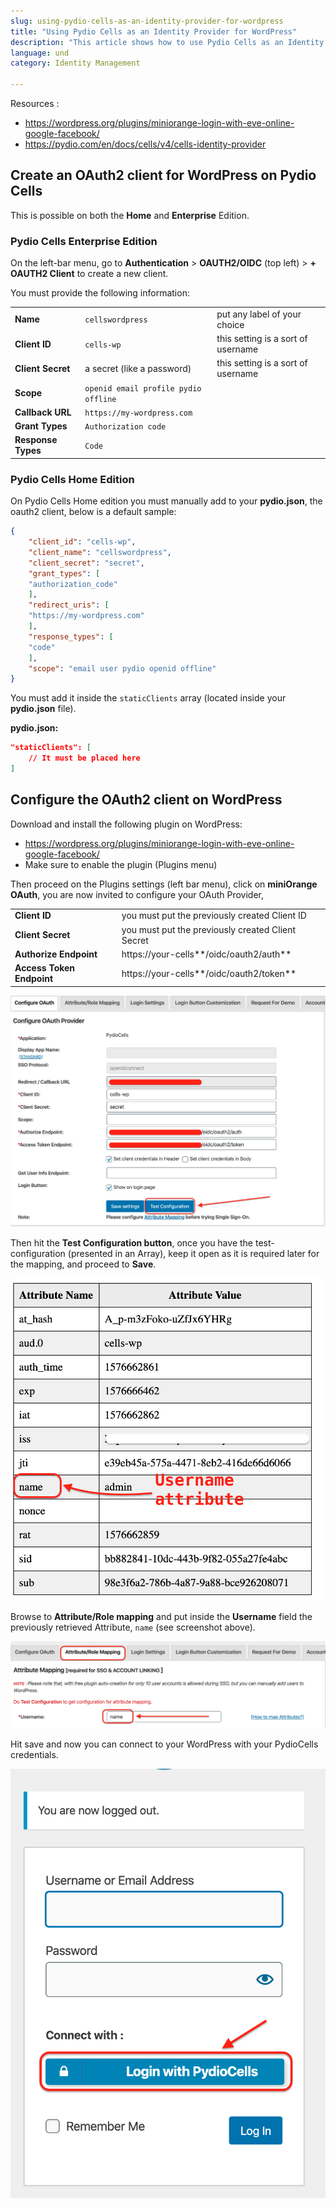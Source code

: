 ```yaml
---
slug: using-pydio-cells-as-an-identity-provider-for-wordpress
title: "Using Pydio Cells as an Identity Provider for WordPress"
description: "This article shows how to use Pydio Cells as an Identity Provider for WordPress."
language: und
category: Identity Management

---
```

Resources :

- https://wordpress.org/plugins/miniorange-login-with-eve-online-google-facebook/
- https://pydio.com/en/docs/cells/v4/cells-identity-provider

## Create an OAuth2 client for WordPress on Pydio Cells

This is possible on both the **Home** and **Enterprise** Edition.

### Pydio Cells Enterprise Edition

On the left-bar menu, go to **Authentication** > **OAUTH2/OIDC** (top left) > **+ OAUTH2 Client** to create a new client.

You must provide the following information:

|                    |                                      |                                    |
| ------------------ | ------------------------------------ | ---------------------------------- |
| **Name**           | `cellswordpress`                     | put any label of your choice       |
| **Client ID**      | `cells-wp`                           | this setting is a sort of username |
| **Client Secret**  | a secret (like a password)           | this setting is a sort of username |
| **Scope**          | `openid email profile pydio offline` |                                    |
| **Callback URL**   | `https://my-wordpress.com`           |                                    |
| **Grant Types**    | `Authorization code`                 |                                    |
| **Response Types** | `Code`                               |                                    |


### Pydio Cells Home Edition

On Pydio Cells Home edition you must manually add to your **pydio.json**, the oauth2 client, below is a default sample:

```json
{
    "client_id": "cells-wp",
    "client_name": "cellswordpress",
    "client_secret": "secret",
    "grant_types": [
    "authorization_code"
    ],
    "redirect_uris": [
    "https://my-wordpress.com"
    ],
    "response_types": [
    "code"
    ],
    "scope": "email user pydio openid offline"
}
```

You must add it inside the `staticClients` array (located inside your **pydio.json** file).

**pydio.json:**
``` json
"staticClients": [
    // It must be placed here
]
```

## Configure the OAuth2 client on WordPress

Download and install the following plugin on WordPress:

- https://wordpress.org/plugins/miniorange-login-with-eve-online-google-facebook/ 
- Make sure to enable the plugin (Plugins menu)


Then proceed on the Plugins settings (left bar menu), click on **miniOrange OAuth**,
you are now invited to configure your OAuth Provider,

|                           |                                                   |
| ------------------------- | ------------------------------------------------- |
| **Client ID**             | you must put the previously created Client ID     |
| **Client Secret**         | you must put the previously created Client Secret |
| **Authorize Endpoint**    | https://your-cells**/oidc/oauth2/auth**           |
| **Access Token Endpoint** | https://your-cells**/oidc/oauth2/token**          |

![](../images/cells/authentication/sso_with_oauth2/wordpress/wordpress_oauth_1.png)

Then hit the **Test Configuration button**, once you have the test-configuration (presented in an Array),
keep it open as it is required later for the mapping, and proceed to **Save**.

![](../images/cells/authentication/sso_with_oauth2/wordpress/wordpress_oauth_3.png)

Browse to **Attribute/Role mapping** and put inside the **Username** field the previously retrieved Attribute, `name` (see screenshot above).

![](../images/cells/authentication/sso_with_oauth2/wordpress/wordpress_oauth_2.png)

Hit save and now you can connect to your WordPress with your PydioCells credentials.

![](../images/cells/authentication/sso_with_oauth2/wordpress/wordpress_oauth_4.png)
